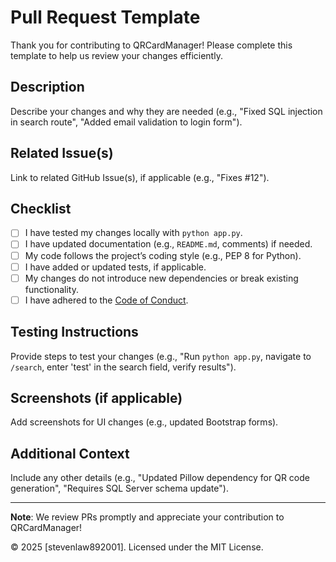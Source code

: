 # Pull Request Template

Thank you for contributing to QRCardManager! Please complete this template to help us review your changes efficiently.

## Description
Describe your changes and why they are needed (e.g., "Fixed SQL injection in search route", "Added email validation to login form").

## Related Issue(s)
Link to related GitHub Issue(s), if applicable (e.g., "Fixes #12").

## Checklist
- [ ] I have tested my changes locally with `python app.py`.
- [ ] I have updated documentation (e.g., `README.md`, comments) if needed.
- [ ] My code follows the project’s coding style (e.g., PEP 8 for Python).
- [ ] I have added or updated tests, if applicable.
- [ ] My changes do not introduce new dependencies or break existing functionality.
- [ ] I have adhered to the [Code of Conduct](CODE_OF_CONDUCT.md).

## Testing Instructions
Provide steps to test your changes (e.g., "Run `python app.py`, navigate to `/search`, enter 'test' in the search field, verify results").

## Screenshots (if applicable)
Add screenshots for UI changes (e.g., updated Bootstrap forms).

## Additional Context
Include any other details (e.g., "Updated Pillow dependency for QR code generation", "Requires SQL Server schema update").

---

**Note**: We review PRs promptly and appreciate your contribution to QRCardManager!

© 2025 [stevenlaw892001]. Licensed under the MIT License.